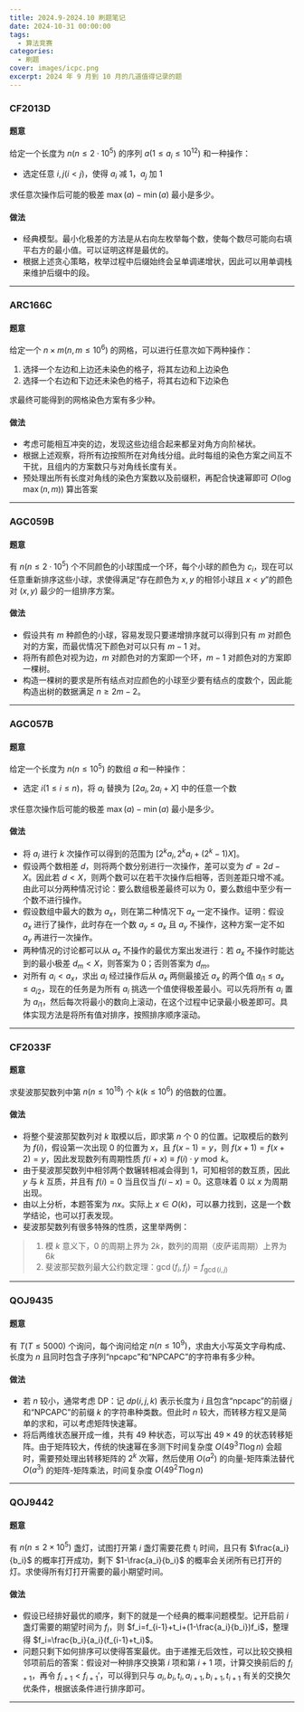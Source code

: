 ```yaml
---
title: 2024.9-2024.10 刷题笔记
date: 2024-10-31 00:00:00
tags:
  - 算法竞赛
categories:
  - 刷题
cover: images/icpc.png
excerpt: 2024 年 9 月到 10 月的几道值得记录的题
---
```


### CF2013D
#### 题意
给定一个长度为 $n(n\le 2\cdot 10^5)$ 的序列 $a(1\le a_i\le 10^{12})$ 和一种操作：
- 选定任意 $i,j(i<j)$，使得 $a_i$ 减 $1$，$a_j$ 加 $1$

求任意次操作后可能的极差 $\max(a)-\min(a)$ 最小是多少。

#### 做法
- 经典模型。最小化极差的方法是从右向左枚举每个数，使每个数尽可能向右填平右方的最小值。可以证明这样是最优的。
- 根据上述贪心策略，枚举过程中后缀始终会呈单调递增状，因此可以用单调栈来维护后缀中的段。

---
### ARC166C
#### 题意
给定一个 $n\times m(n,m\le 10^6)$ 的网格，可以进行任意次如下两种操作：
1. 选择一个左边和上边还未染色的格子，将其左边和上边染色
2. 选择一个右边和下边还未染色的格子，将其右边和下边染色

求最终可能得到的网格染色方案有多少种。

#### 做法
- 考虑可能相互冲突的边，发现这些边组合起来都呈对角方向阶梯状。
- 根据上述观察，将所有边按照所在对角线分组。此时每组的染色方案之间互不干扰，且组内的方案数只与对角线长度有关。
- 预处理出所有长度对角线的染色方案数以及前缀积，再配合快速幂即可 $O(\log\max(n,m))$ 算出答案

---
### AGC059B
#### 题意
有 $n(n\le 2\cdot 10^5)$ 个不同颜色的小球围成一个环，每个小球的颜色为 $c_i$，现在可以任意重新排序这些小球，求使得满足“存在颜色为 $x,y$ 的相邻小球且 $x<y$”的颜色对 $(x,y)$ 最少的一组排序方案。

#### 做法
- 假设共有 $m$ 种颜色的小球，容易发现只要递增排序就可以得到只有 $m$ 对颜色对的方案，而最优情况下颜色对可以只有 $m-1$ 对。
- 将所有颜色对视为边，$m$ 对颜色对的方案即一个环，$m-1$ 对颜色对的方案即一棵树。
- 构造一棵树的要求是所有结点对应颜色的小球至少要有结点的度数个，因此能构造出树的数据满足 $n\ge 2m-2$。

---
### AGC057B
#### 题意
给定一个长度为 $n(n\le 10^5)$ 的数组 $a$ 和一种操作：
- 选定 $i(1\le i\le n)$，将 $a_i$ 替换为 $[2a_i,2a_i+X]$ 中的任意一个数

求任意次操作后可能的极差 $\max(a)-\min(a)$ 最小是多少。

#### 做法
- 将 $a_i$ 进行 $k$ 次操作可以得到的范围为 $[2^k a_i,2^k a_i+(2^k-1)X]$。
- 假设两个数相差 $d$，则将两个数分别进行一次操作，差可以变为 $d'=2d-X$。因此若 $d<X$，则两个数可以在若干次操作后相等，否则差距只增不减。由此可以分两种情况讨论：要么数组极差最终可以为 $0$，要么数组中至少有一个数不进行操作。
- 假设数组中最大的数为 $a_x$，则在第二种情况下 $a_x$ 一定不操作。证明：假设 $a_x$ 进行了操作，此时存在一个数 $a_y\le a_x$ 且 $a_y$ 不操作，这种方案一定不如 $a_y$ 再进行一次操作。
- 两种情况的讨论都可以从 $a_x$ 不操作的最优方案出发进行：若 $a_x$ 不操作时能达到的最小极差 $d_m<X$，则答案为 $0$；否则答案为 $d_m$。
- 对所有 $a_i<a_x$，求出 $a_i$ 经过操作后从 $a_x$ 两侧最接近 $a_x$ 的两个值 $a_{i1}\le a_x\le a_{i2}$，现在的任务是为所有 $a_i$ 挑选一个值使得极差最小。可以先将所有 $a_i$ 置为 $a_{i1}$，然后每次将最小的数向上滚动，在这个过程中记录最小极差即可。具体实现方法是将所有值对排序，按照排序顺序滚动。

---
### CF2033F
#### 题意
求斐波那契数列中第 $n(n\le 10^{18})$ 个 $k(k\le 10^6)$ 的倍数的位置。

#### 做法
- 将整个斐波那契数列对 $k$ 取模以后，即求第 $n$ 个 $0$ 的位置。记取模后的数列为 $f(i)$，假设第一次出现 $0$ 的位置为 $x$，且 $f(x-1)=y$，则 $f(x+1)=f(x+2)=y$，因此发现数列有周期性质 $f(i+x)\equiv f(i)\cdot y\bmod k$。
- 由于斐波那契数列中相邻两个数辗转相减会得到 $1$，可知相邻的数互质，因此 $y$ 与 $k$ 互质，并且有 $f(i)=0$ 当且仅当 $f(i-x)=0$。这意味着 $0$ 以 $x$ 为周期出现。
- 由以上分析，本题答案为 $nx$。实际上 $x\in O(k)$，可以暴力找到，这是一个数学结论，也可以打表发现。
- 斐波那契数列有很多特殊的性质，这里举两例：
> 1. 模 $k$ 意义下，$0$ 的周期上界为 $2k$，数列的周期（皮萨诺周期）上界为 $6k$
> 2. 斐波那契数列最大公约数定理：$\gcd(f_i,f_j)=f_{\gcd(i,j)}$

---
### QOJ9435
#### 题意
有 $T(T\le 5000)$ 个询问，每个询问给定 $n(n\le 10^9)$，求由大小写英文字母构成、长度为 $n$ 且同时包含子序列“npcapc”和“NPCAPC”的字符串有多少种。

#### 做法
- 若 $n$ 较小，通常考虑 DP：记 $dp(i,j,k)$ 表示长度为 $i$ 且包含“npcapc”的前缀 $j$ 和“NPCAPC”的前缀 $k$ 的字符串种类数。但此时 $n$ 较大，而转移方程又是简单的求和，可以考虑矩阵快速幂。
- 将后两维状态展开成一维，共有 $49$ 种状态，可以写出 $49\times 49$ 的状态转移矩阵。由于矩阵较大，传统的快速幂在多测下时间复杂度 $O(49^3T\log n)$ 会超时，需要预处理出转移矩阵的 $2^k$ 次幂，然后使用 $O(a^2)$ 的向量-矩阵乘法替代 $O(a^3)$ 的矩阵-矩阵乘法，时间复杂度 $O(49^2T\log n)$

---
### QOJ9442
#### 题意
有 $n(n\le 2\times 10^5)$ 盏灯，试图打开第 $i$ 盏灯需要花费 $t_i$ 时间，且只有 $\frac{a_i}{b_i}$ 的概率打开成功，剩下 $1-\frac{a_i}{b_i}$ 的概率会关闭所有已打开的灯。求使得所有灯打开需要的最小期望时间。

#### 做法
- 假设已经排好最优的顺序，剩下的就是一个经典的概率问题模型。记开启前 $i$ 盏灯需要的期望时间为 $f_i$，则 $f_i=f_{i-1}+t_i+(1-\frac{a_i}{b_i})f_i$，整理得 $f_i=\frac{b_i}{a_i}(f_{i-1}+t_i)$。
- 问题只剩下如何排序可以使得答案最优。由于递推无后效性，可以比较交换相邻项前后的答案：假设对一种排序交换第 $i$ 项和第 $i+1$ 项，计算交换前后的 $f_{i+1}$，再令 $f_{i+1}<f_{i+1}'$，可以得到只与 $a_i,b_i,t_i,a_{i+1},b_{i+1},t_{i+1}$ 有关的交换欠优条件，根据该条件进行排序即可。 

---